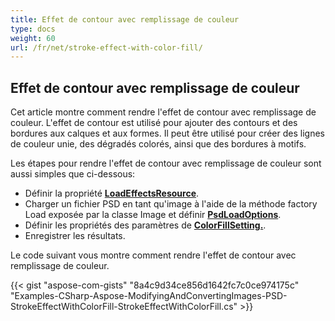 ```yaml
---
title: Effet de contour avec remplissage de couleur
type: docs
weight: 60
url: /fr/net/stroke-effect-with-color-fill/
---
```


## **Effet de contour avec remplissage de couleur**
Cet article montre comment rendre l'effet de contour avec remplissage de couleur. L'effet de contour est utilisé pour ajouter des contours et des bordures aux calques et aux formes. Il peut être utilisé pour créer des lignes de couleur unie, des dégradés colorés, ainsi que des bordures à motifs.

Les étapes pour rendre l'effet de contour avec remplissage de couleur sont aussi simples que ci-dessous:

- Définir la propriété [**LoadEffectsResource**](https://reference.aspose.com/psd/net/aspose.psd.imageloadoptions/psdloadoptions/properties/loadeffectsresource).
- Charger un fichier PSD en tant qu'image à l'aide de la méthode factory Load exposée par la classe Image et définir [**PsdLoadOptions**](https://reference.aspose.com/psd/net/aspose.psd.imageloadoptions/psdloadoptions).
- Définir les propriétés des paramètres de [**ColorFillSetting.**](https://reference.aspose.com/psd/net/aspose.psd.fileformats.psd.layers.fillsettings/colorfillsettings).
- Enregistrer les résultats.

Le code suivant vous montre comment rendre l'effet de contour avec remplissage de couleur.

{{< gist "aspose-com-gists" "8a4c9d34ce856d1642fc7c0ce974175c" "Examples-CSharp-Aspose-ModifyingAndConvertingImages-PSD-StrokeEffectWithColorFill-StrokeEffectWithColorFill.cs" >}}
